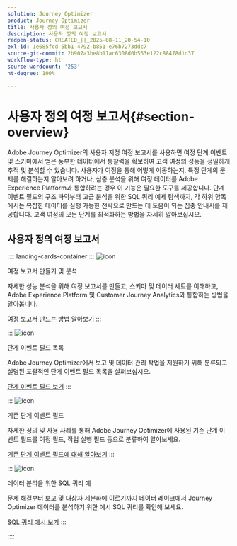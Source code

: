 ```yaml
---
solution: Journey Optimizer
product: Journey Optimizer
title: 사용자 정의 여정 보고서
description: 사용자 정의 여정 보고서
redpen-status: CREATED_||_2025-08-11_20-54-10
exl-id: 1e685fcd-5bb1-4792-b851-e76b7273ddc7
source-git-commit: 2b907a3be8b11ac6308d0b563e122c88478d1d37
workflow-type: ht
source-wordcount: '253'
ht-degree: 100%

---
```


# 사용자 정의 여정 보고서{#section-overview}

Adobe Journey Optimizer의 사용자 지정 여정 보고서를 사용하면 여정 단계 이벤트 및 스키마에서 얻은 풍부한 데이터에서 통찰력을 확보하여 고객 여정의 성능을 정밀하게 추적 및 분석할 수 있습니다. 사용자가 여정을 통해 어떻게 이동하는지, 특정 단계의 문제를 해결하는지 알아보려 하거나, 심층 분석을 위해 여정 데이터를 Adobe Experience Platform과 통합하려는 경우 이 기능은 필요한 도구를 제공합니다. 단계 이벤트 필드의 구조 파악부터 고급 분석을 위한 SQL 쿼리 예제 탐색까지, 각 하위 항목에서는 복잡한 데이터를 실행 가능한 전략으로 만드는 데 도움이 되는 집중 안내서를 제공합니다. 고객 여정의 모든 단계를 최적화하는 방법을 자세히 알아보십시오.

## 사용자 정의 여정 보고서

:::: landing-cards-container
:::
![icon](https://cdn.experienceleague.adobe.com/icons/chart-line.svg?lang=ko)

여정 보고서 만들기 및 분석

자세한 성능 분석을 위해 여정 보고서를 만들고, 스키마 및 데이터 세트를 이해하고, Adobe Experience Platform 및 Customer Journey Analytics와 통합하는 방법을 알아봅니다.

[여정 보고서 만드는 방법 알아보기](../using/reports/sharing-overview.md)
:::

:::
![icon](https://cdn.experienceleague.adobe.com/icons/list-check.svg?lang=ko)

단계 이벤트 필드 목록

Adobe Journey Optimizer에서 보고 및 데이터 관리 작업을 지원하기 위해 분류되고 설명된 포괄적인 단계 이벤트 필드 목록을 살펴보십시오.

[단계 이벤트 필드 보기](../using/reports/sharing-field-list.md)
:::

:::
![icon](https://cdn.experienceleague.adobe.com/icons/book.svg?lang=ko)

기존 단계 이벤트 필드

자세한 정의 및 사용 사례를 통해 Adobe Journey Optimizer에 사용된 기존 단계 이벤트 필드를 여정 필드, 작업 실행 필드 등으로 분류하여 알아보세요.

[기존 단계 이벤트 필드에 대해 알아보기](legacy-step-event-fields-landing-page.md)
:::

:::
![icon](https://cdn.experienceleague.adobe.com/icons/code-branch.svg?lang=ko)

데이터 분석을 위한 SQL 쿼리 예

문제 해결부터 보고 및 대상자 세분화에 이르기까지 데이터 레이크에서 Journey Optimizer 데이터를 분석하기 위한 예시 SQL 쿼리를 확인해 보세요.

[SQL 쿼리 예시 보기](../using/reports/query-examples.md)
:::

::::
